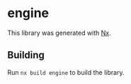 # engine

This library was generated with [Nx](https://nx.dev).

## Building

Run `nx build engine` to build the library.
